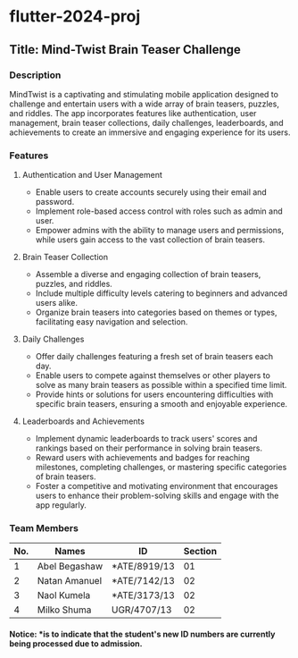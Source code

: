 # flutter-2024-proj
## Title: Mind-Twist Brain Teaser Challenge
### Description

MindTwist is a captivating and stimulating mobile application designed to challenge and entertain users with a wide array of brain teasers, puzzles, and riddles. The app incorporates features like authentication, user management, brain teaser collections, daily challenges, leaderboards, and achievements to create an immersive and engaging experience for its users.

### Features
1. Authentication and User Management
   - Enable users to create accounts securely using their email and password.
   - Implement role-based access control with roles such as admin and user.
   - Empower admins with the ability to manage users and permissions, while users gain access to the vast collection of brain teasers.

2. Brain Teaser Collection
   - Assemble a diverse and engaging collection of brain teasers, puzzles, and riddles.
   - Include multiple difficulty levels catering to beginners and advanced users alike.
   - Organize brain teasers into categories based on themes or types, facilitating easy navigation and selection.

3. Daily Challenges
   - Offer daily challenges featuring a fresh set of brain teasers each day.
   - Enable users to compete against themselves or other players to solve as many brain teasers as possible within a specified time limit.
   - Provide hints or solutions for users encountering difficulties with specific brain teasers, ensuring a smooth and enjoyable experience.

4. Leaderboards and Achievements
   - Implement dynamic leaderboards to track users' scores and rankings based on their performance in solving brain teasers.
   - Reward users with achievements and badges for reaching milestones, completing challenges, or mastering specific categories of brain teasers.
   - Foster a competitive and motivating environment that encourages users to enhance their problem-solving skills and engage with the app regularly.

### Team Members

|No.| Names       | ID            | Section |
|---|-------------|---------------|---------|
|1  |Abel Begashaw| *ATE/8919/13  | 01      |
|2  |Natan Amanuel| *ATE/7142/13  | 02      |
|3  |Naol Kumela  | *ATE/3173/13  | 02      |
|4  |Milko Shuma  | UGR/4707/13   | 02      |

#### Notice: *is to indicate that the student's new ID numbers are currently being processed due to admission.

